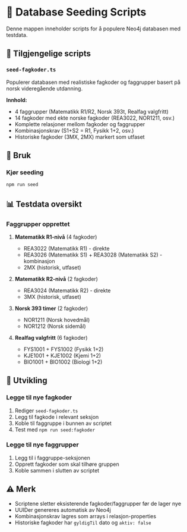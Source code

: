 # 🌱 Database Seeding Scripts

Denne mappen inneholder scripts for å populere Neo4j databasen med testdata.

## 📁 Tilgjengelige scripts

### `seed-fagkoder.ts`

Populerer databasen med realistiske fagkoder og faggrupper basert på norsk videregående utdanning.

**Innhold:**

- 4 faggrupper (Matematikk R1/R2, Norsk 393t, Realfag valgfritt)
- 14 fagkoder med ekte norske fagkoder (REA3022, NOR1211, osv.)
- Komplette relasjoner mellom fagkoder og faggrupper
- Kombinasjonskrav (S1+S2 = R1, Fysikk 1+2, osv.)
- Historiske fagkoder (3MX, 2MX) markert som utfaset

## 🚀 Bruk

### Kjør seeding

```bash
npm run seed
```

## 📊 Testdata oversikt

### Faggrupper opprettet

1. **Matematikk R1-nivå** (4 fagkoder)

   - REA3022 (Matematikk R1) - direkte
   - REA3026 (Matematikk S1) + REA3028 (Matematikk S2) - kombinasjon
   - 2MX (historisk, utfaset)

2. **Matematikk R2-nivå** (2 fagkoder)

   - REA3024 (Matematikk R2) - direkte
   - 3MX (historisk, utfaset)

3. **Norsk 393 timer** (2 fagkoder)

   - NOR1211 (Norsk hovedmål)
   - NOR1212 (Norsk sidemål)

4. **Realfag valgfritt** (6 fagkoder)
   - FYS1001 + FYS1002 (Fysikk 1+2)
   - KJE1001 + KJE1002 (Kjemi 1+2)
   - BIO1001 + BIO1002 (Biologi 1+2)

## 🔧 Utvikling

### Legge til nye fagkoder

1. Rediger `seed-fagkoder.ts`
2. Legg til fagkode i relevant seksjon
3. Koble til faggruppe i bunnen av scriptet
4. Test med `npm run seed:fagkoder`

### Legge til nye faggrupper

1. Legg til i faggruppe-seksjonen
2. Opprett fagkoder som skal tilhøre gruppen
3. Koble sammen i slutten av scriptet

## ⚠️ Merk

- Scriptene sletter eksisterende fagkoder/faggrupper før de lager nye
- UUIDer genereres automatisk av Neo4j
- Kombinasjonskrav lagres som arrays i relasjon-properties
- Historiske fagkoder har `gyldigTil` dato og `aktiv: false`
